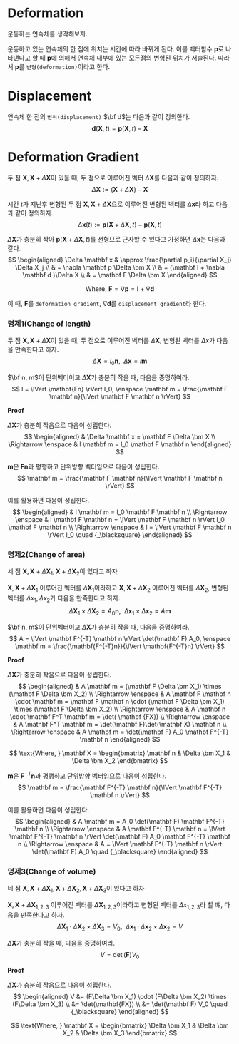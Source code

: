# Deformation
운동하는 연속체를 생각해보자. 

운동하고 있는 연속체의 한 점에 위치는 시간에 따라 바뀌게 된다. 이를 벡터함수 $\mathbf p$로 나타낸다고 할 때 $\mathbf p$에 의해서 연속체 내부에 있는 모든점의 변형된 위치가 서술된다. 따라서 $\mathbf p$를 `변형(deformation)`이라고 한다.

# Displacement 
연속체 한 점의 `변위(displacement)` $\bf d$는 다음과 같이 정의한다.
$$ \mathbf d(\bm X, t) = \mathbf p(\bm X, t) - \bm X $$

# Deformation Gradient

두 점 $\bm X, \bm X + \Delta \bm X$이 있을 때, 두 점으로 이루어진 벡터 $\Delta \bm X$를 다음과 같이 정의하자.
$$ \Delta \bm X := (\bm X + \Delta \bm X) - \bm X $$

시간 $t$가 지난후 변형된 두 점 $\bm X, \bm X + \Delta \bm X$으로 이루어진 변형된 벡터를 $\Delta \mathbf x$라 하고 다음과 같이 정의하자.
$$ \Delta \mathbf x(t) := \mathbf p(\bm X + \Delta \bm X, t) - \mathbf p(\bm X,t) $$

$\Delta \bm X$가 충분히 작아 $\mathbf p (\bm X + \Delta \bm X, t)$를 선형으로 근사할 수 있다고 가정하면 $\Delta \mathbf x$는 다음과 같다.
$$ \begin{aligned} \Delta \mathbf x & \approx \frac{\partial p_i}{\partial X_j} \Delta X_j \\ & = \nabla \mathbf p \Delta \bm X \\ & =  (\mathbf I + \nabla \mathbf d )\Delta X \\ & = \mathbf F \Delta \bm X \end{aligned} $$

$$ \text{Where, } \mathbf F = \nabla \mathbf p = \mathbf I + \nabla \mathbf d $$

이 때, $\mathbf F$를 `deformation gradient`, $\nabla \mathbf d$를 `displacement gradient`라 한다.


### 명제1(Change of length)
두 점 $\bm X, \bm X + \Delta \bm X$이 있을 때, 두 점으로 이루어진 벡터를 $\Delta \bm X$, 변형된 벡터를 $\Delta x$가 다음을 만족한다고 하자.
$$ \Delta \bm X = l_0 \mathbf n, \enspace \Delta \mathbf x = l \mathbf m$$

$\bf n, m$이 단위벡터이고 $\Delta \bm X$가 충분히 작을 때, 다음을 증명하여라.
$$ l = \lVert \mathbf{Fn} \rVert l_0, \enspace \mathbf m = \frac{\mathbf F \mathbf n}{\lVert \mathbf F \mathbf n \rVert} $$

**Proof**

$\Delta \bm X$가 충분히 작음으로 다음이 성립한다.
$$ \begin{aligned} & \Delta \mathbf x = \mathbf F \Delta \bm X \\ \Rightarrow \enspace &  l \mathbf m = l_0 \mathbf F \mathbf n \end{aligned} $$

$\mathbf m$은 $\mathbf F \mathbf n$과 평행하고 단위방향 벡터임으로 다음이 성립한다.
$$ \mathbf m = \frac{\mathbf F \mathbf n}{\lVert \mathbf F \mathbf n \rVert} $$

이를 활용하면 다음이 성립한다.
$$ \begin{aligned} & l \mathbf m = l_0 \mathbf F \mathbf n \\ \Rightarrow \enspace & l \mathbf F \mathbf n = \lVert \mathbf F \mathbf n \rVert l_0 \mathbf F \mathbf n \\ \Rightarrow \enspace & l = \lVert \mathbf F \mathbf n \rVert l_0 \quad {_\blacksquare} \end{aligned} $$

### 명제2(Change of area)
세 점 $\bm X, \bm X + \Delta \bm X_1, \bm X + \Delta \bm X_2$이 있다고 하자

$\bm X, \bm X + \Delta \bm X_1$ 이루어진 벡터를 $\Delta \bm X_1$이라하고 $\bm X, \bm X + \Delta \bm X_2$ 이루어진 벡터를 $\Delta \bm X_2$, 변형된 벡터를 $\Delta x_1, \Delta x_2$가 다음을 만족한다고 하자.
$$ \Delta \bm X_1 \times \Delta \bm X_2 = A_0 \mathbf n, \enspace \Delta \mathbf x_1 \times \Delta \mathbf x_2 = A \mathbf m$$

$\bf n, m$이 단위벡터이고 $\Delta \bm X$가 충분히 작을 때, 다음을 증명하여라.
$$ A = \lVert \mathbf F^{-T} \mathbf n \rVert \det(\mathbf F) A_0, \enspace \mathbf m = \frac{\mathbf{F^{-T}n}}{\lVert \mathbf{F^{-T}n} \rVert} $$

**Proof**

$\Delta \bm X$가 충분히 작음으로 다음이 성립한다.
$$ \begin{aligned} & A \mathbf m = (\mathbf F \Delta \bm X_1) \times (\mathbf F \Delta \bm X_2) \\ \Rightarrow \enspace &  A \mathbf F \mathbf n \cdot  \mathbf m = \mathbf F \mathbf n \cdot (\mathbf F \Delta \bm X_1) \times (\mathbf F \Delta \bm X_2) \\ \Rightarrow \enspace &  A \mathbf n \cdot \mathbf F^T \mathbf m = \det( \mathbf {FX}) \\ \Rightarrow \enspace &  A  \mathbf F^T \mathbf m = \det(\mathbf F)\det(\mathbf X) \mathbf n \\ \Rightarrow \enspace &  A  \mathbf m = \det(\mathbf F) A_0 \mathbf F^{-T} \mathbf n \end{aligned} $$

$$ \text{Where, } \mathbf X = \begin{bmatrix} \mathbf n & \Delta \bm X_1 & \Delta \bm X_2 \end{bmatrix} $$

$\mathbf m$은 $\mathbf F^{-T} \mathbf n$과 평행하고 단위방향 벡터임으로 다음이 성립한다.
$$ \mathbf m = \frac{\mathbf F^{-T} \mathbf n}{\lVert \mathbf F^{-T} \mathbf n \rVert} $$

이를 활용하면 다음이 성립한다.
$$ \begin{aligned} &  A \mathbf m = A_0 \det(\mathbf F) \mathbf F^{-T} \mathbf n \\ \Rightarrow \enspace & A \mathbf F^{-T} \mathbf n = \lVert \mathbf F^{-T} \mathbf n \rVert \det(\mathbf F) A_0 \mathbf F^{-T} \mathbf n \\ \Rightarrow \enspace & A = \lVert \mathbf F^{-T} \mathbf n \rVert \det(\mathbf F) A_0 \quad {_\blacksquare} \end{aligned} $$

### 명제3(Change of volume)
네 점 $\bm X, \bm X + \Delta \bm X_1, \bm X + \Delta \bm X_2, \bm X + \Delta \bm X_3$이 있다고 하자

$\bm X, \bm X + \Delta \bm X_{1,2,3}$ 이루어진 벡터를 $\Delta \bm X_{1,2,3}$이라하고 변형된 벡터를 $\Delta x_{1,2,3}$라 할 떄, 다음을 만족한다고 하자.
$$ \Delta \bm X_1 \cdot \Delta \bm X_2 \times \Delta \bm X_3 = V_0 , \enspace \Delta \mathbf x_1 \cdot \Delta \mathbf x_2 \times \Delta \mathbf x_2 = V$$

$\Delta \bm X$가 충분히 작을 때, 다음을 증명하여라.
$$ V = \det(\mathbf F) V_0 $$

**Proof**

$\Delta \bm X$가 충분히 작음으로 다음이 성립한다.
$$ \begin{aligned} V &= (F\Delta \bm X_1) \cdot (F\Delta \bm X_2) \times (F\Delta \bm X_3) \\ &=  \det(\mathbf{FX}) \\ &= \det(\mathbf F) V_0 \quad {_\blacksquare} \end{aligned} $$

$$ \text{Where, } \mathbf X = \begin{bmatrix} \Delta \bm X_1 & \Delta \bm X_2 & \Delta \bm X_3 \end{bmatrix} $$